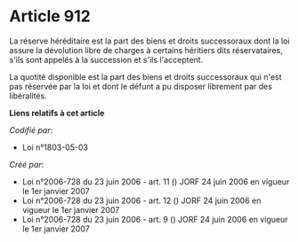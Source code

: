 # Article 912

La réserve héréditaire est la part des biens et droits successoraux dont la loi assure la dévolution libre de charges à
certains héritiers dits réservataires, s'ils sont appelés à la succession et s'ils l'acceptent.

La quotité disponible est la part des biens et droits successoraux qui n'est pas réservée par la loi et dont le défunt a pu
disposer librement par des libéralités.

**Liens relatifs à cet article**

_Codifié par_:

  - Loi n°1803-05-03

_Créé par_:

  - Loi n°2006-728 du 23 juin 2006 - art. 11 () JORF 24 juin 2006 en vigueur le 1er janvier 2007
  - Loi n°2006-728 du 23 juin 2006 - art. 12 () JORF 24 juin 2006 en vigueur le 1er janvier 2007
  - Loi n°2006-728 du 23 juin 2006 - art. 9 () JORF 24 juin 2006 en vigueur le 1er janvier 2007

